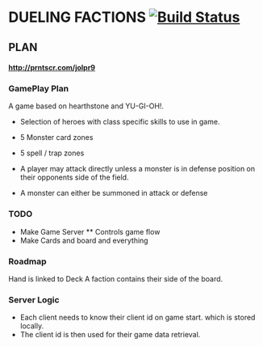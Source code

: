 DUELING FACTIONS [![Build Status](https://travis-ci.com/MysteryMystery/DuelingFactions.svg?token=qm8QotxTnxjPwZx7Mudu&branch=master)](https://travis-ci.com/MysteryMystery/DuelingFactions)
================

PLAN
----

#### http://prntscr.com/jolpr9

### GamePlay Plan

A game based on hearthstone and YU-GI-OH!. 

* Selection of heroes with class specific skills to use in game.
* 5 Monster card zones
* 5 spell / trap zones

* A player may attack directly unless a monster is in defense position on their opponents side of the field.
* A monster can either be summoned in attack or defense

### TODO
* Make Game Server 
** Controls game flow
* Make Cards and board and everything

### Roadmap

Hand is linked to Deck 
A faction contains their side of the board.

### Server Logic
* Each client needs to know their client id on game start. which is stored locally.
* The client id is then used for their game data retrieval.

 

